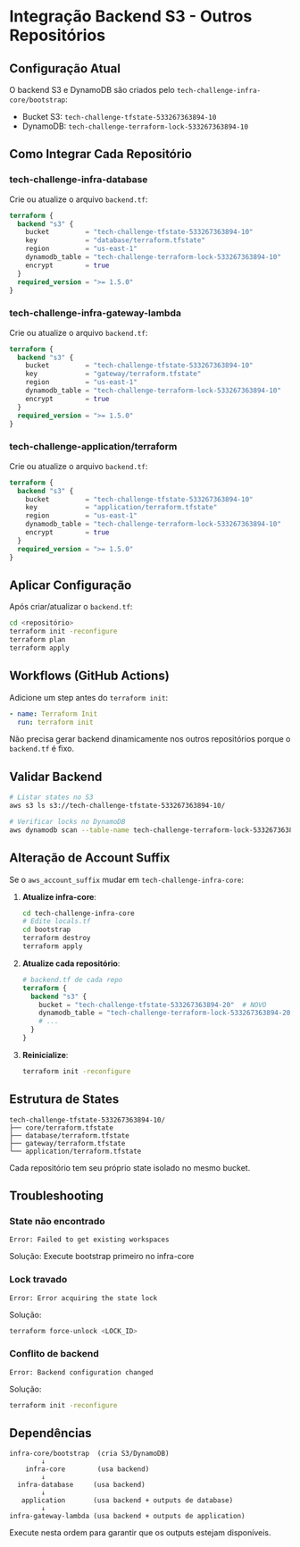 # Integração Backend S3 - Outros Repositórios

## Configuração Atual

O backend S3 e DynamoDB são criados pelo `tech-challenge-infra-core/bootstrap`:

- Bucket S3: `tech-challenge-tfstate-533267363894-10`
- DynamoDB: `tech-challenge-terraform-lock-533267363894-10`

## Como Integrar Cada Repositório

### tech-challenge-infra-database

Crie ou atualize o arquivo `backend.tf`:

```terraform
terraform {
  backend "s3" {
    bucket         = "tech-challenge-tfstate-533267363894-10"
    key            = "database/terraform.tfstate"
    region         = "us-east-1"
    dynamodb_table = "tech-challenge-terraform-lock-533267363894-10"
    encrypt        = true
  }
  required_version = ">= 1.5.0"
}
```

### tech-challenge-infra-gateway-lambda

Crie ou atualize o arquivo `backend.tf`:

```terraform
terraform {
  backend "s3" {
    bucket         = "tech-challenge-tfstate-533267363894-10"
    key            = "gateway/terraform.tfstate"
    region         = "us-east-1"
    dynamodb_table = "tech-challenge-terraform-lock-533267363894-10"
    encrypt        = true
  }
  required_version = ">= 1.5.0"
}
```

### tech-challenge-application/terraform

Crie ou atualize o arquivo `backend.tf`:

```terraform
terraform {
  backend "s3" {
    bucket         = "tech-challenge-tfstate-533267363894-10"
    key            = "application/terraform.tfstate"
    region         = "us-east-1"
    dynamodb_table = "tech-challenge-terraform-lock-533267363894-10"
    encrypt        = true
  }
  required_version = ">= 1.5.0"
}
```

## Aplicar Configuração

Após criar/atualizar o `backend.tf`:

```bash
cd <repositório>
terraform init -reconfigure
terraform plan
terraform apply
```

## Workflows (GitHub Actions)

Adicione um step antes do `terraform init`:

```yaml
- name: Terraform Init
  run: terraform init
```

Não precisa gerar backend dinamicamente nos outros repositórios porque o `backend.tf` é fixo.

## Validar Backend

```bash
# Listar states no S3
aws s3 ls s3://tech-challenge-tfstate-533267363894-10/

# Verificar locks no DynamoDB
aws dynamodb scan --table-name tech-challenge-terraform-lock-533267363894-10
```

## Alteração de Account Suffix

Se o `aws_account_suffix` mudar em `tech-challenge-infra-core`:

1. **Atualize infra-core**:
   ```bash
   cd tech-challenge-infra-core
   # Edite locals.tf
   cd bootstrap
   terraform destroy
   terraform apply
   ```

2. **Atualize cada repositório**:
   ```terraform
   # backend.tf de cada repo
   terraform {
     backend "s3" {
       bucket = "tech-challenge-tfstate-533267363894-20"  # NOVO
       dynamodb_table = "tech-challenge-terraform-lock-533267363894-20"  # NOVO
       # ...
     }
   }
   ```

3. **Reinicialize**:
   ```bash
   terraform init -reconfigure
   ```

## Estrutura de States

```
tech-challenge-tfstate-533267363894-10/
├── core/terraform.tfstate
├── database/terraform.tfstate
├── gateway/terraform.tfstate
└── application/terraform.tfstate
```

Cada repositório tem seu próprio state isolado no mesmo bucket.

## Troubleshooting

### State não encontrado
```
Error: Failed to get existing workspaces
```

Solução: Execute bootstrap primeiro no infra-core

### Lock travado
```
Error: Error acquiring the state lock
```

Solução:
```bash
terraform force-unlock <LOCK_ID>
```

### Conflito de backend
```
Error: Backend configuration changed
```

Solução:
```bash
terraform init -reconfigure
```

## Dependências

```
infra-core/bootstrap  (cria S3/DynamoDB)
        ↓
    infra-core        (usa backend)
        ↓
  infra-database     (usa backend)
        ↓
   application       (usa backend + outputs de database)
        ↓
infra-gateway-lambda (usa backend + outputs de application)
```

Execute nesta ordem para garantir que os outputs estejam disponíveis.

